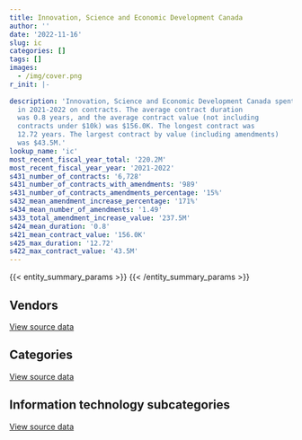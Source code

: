 ```yaml
---
title: Innovation, Science and Economic Development Canada
author: ''
date: '2022-11-16'
slug: ic
categories: []
tags: []
images:
  - /img/cover.png
r_init: |-
  
description: 'Innovation, Science and Economic Development Canada spent an estimated $220.2M
  in 2021-2022 on contracts. The average contract duration
  was 0.8 years, and the average contract value (not including
  contracts under $10k) was $156.0K. The longest contract was
  12.72 years. The largest contract by value (including amendments)
  was $43.5M.'
lookup_name: 'ic'
most_recent_fiscal_year_total: '220.2M'
most_recent_fiscal_year_year: '2021-2022'
s431_number_of_contracts: '6,728'
s431_number_of_contracts_with_amendments: '989'
s431_number_of_contracts_amendments_percentage: '15%'
s432_mean_amendment_increase_percentage: '171%'
s434_mean_number_of_amendments: '1.49'
s433_total_amendment_increase_value: '237.5M'
s424_mean_duration: '0.8'
s421_mean_contract_value: '156.0K'
s425_max_duration: '12.72'
s422_max_contract_value: '43.5M'
---
```


<script src="/rmarkdown-libs/htmlwidgets/htmlwidgets.js"></script>
<link href="/rmarkdown-libs/datatables-css/datatables-crosstalk.css" rel="stylesheet" />
<script src="/rmarkdown-libs/datatables-binding/datatables.js"></script>
<script src="/rmarkdown-libs/jquery/jquery-3.6.0.min.js"></script>
<link href="/rmarkdown-libs/dt-core-bootstrap/css/dataTables.bootstrap.min.css" rel="stylesheet" />
<link href="/rmarkdown-libs/dt-core-bootstrap/css/dataTables.bootstrap.extra.css" rel="stylesheet" />
<script src="/rmarkdown-libs/dt-core-bootstrap/js/jquery.dataTables.min.js"></script>
<script src="/rmarkdown-libs/dt-core-bootstrap/js/dataTables.bootstrap.min.js"></script>
<link href="/rmarkdown-libs/crosstalk/css/crosstalk.min.css" rel="stylesheet" />
<script src="/rmarkdown-libs/crosstalk/js/crosstalk.min.js"></script>
<script src="/rmarkdown-libs/htmlwidgets/htmlwidgets.js"></script>
<link href="/rmarkdown-libs/datatables-css/datatables-crosstalk.css" rel="stylesheet" />
<script src="/rmarkdown-libs/datatables-binding/datatables.js"></script>
<script src="/rmarkdown-libs/jquery/jquery-3.6.0.min.js"></script>
<link href="/rmarkdown-libs/dt-core-bootstrap/css/dataTables.bootstrap.min.css" rel="stylesheet" />
<link href="/rmarkdown-libs/dt-core-bootstrap/css/dataTables.bootstrap.extra.css" rel="stylesheet" />
<script src="/rmarkdown-libs/dt-core-bootstrap/js/jquery.dataTables.min.js"></script>
<script src="/rmarkdown-libs/dt-core-bootstrap/js/dataTables.bootstrap.min.js"></script>
<link href="/rmarkdown-libs/crosstalk/css/crosstalk.min.css" rel="stylesheet" />
<script src="/rmarkdown-libs/crosstalk/js/crosstalk.min.js"></script>
<script src="/rmarkdown-libs/htmlwidgets/htmlwidgets.js"></script>
<link href="/rmarkdown-libs/datatables-css/datatables-crosstalk.css" rel="stylesheet" />
<script src="/rmarkdown-libs/datatables-binding/datatables.js"></script>
<script src="/rmarkdown-libs/jquery/jquery-3.6.0.min.js"></script>
<link href="/rmarkdown-libs/dt-core-bootstrap/css/dataTables.bootstrap.min.css" rel="stylesheet" />
<link href="/rmarkdown-libs/dt-core-bootstrap/css/dataTables.bootstrap.extra.css" rel="stylesheet" />
<script src="/rmarkdown-libs/dt-core-bootstrap/js/jquery.dataTables.min.js"></script>
<script src="/rmarkdown-libs/dt-core-bootstrap/js/dataTables.bootstrap.min.js"></script>
<link href="/rmarkdown-libs/crosstalk/css/crosstalk.min.css" rel="stylesheet" />
<script src="/rmarkdown-libs/crosstalk/js/crosstalk.min.js"></script>

{{< entity_summary_params >}}
{{< /entity_summary_params >}}

## Vendors

<div id="htmlwidget-1" style="width:100%;height:auto;" class="datatables html-widget"></div>
<script type="application/json" data-for="htmlwidget-1">{"x":{"style":"bootstrap","filter":"none","vertical":false,"data":[["<a href=\"/vendors/a_net_solutions/\">A Net Solutions<\/a>","<a href=\"/vendors/acart_communications/\">Acart Communications<\/a>","<a href=\"/vendors/accenture/\">Accenture<\/a>","<a href=\"/vendors/acme_future_security_controls/\">Acme Future Security Controls<\/a>","<a href=\"/vendors/acosys_consulting_services/\">Acosys Consulting Services<\/a>","<a href=\"/vendors/adga_group/\">ADGA Group<\/a>","<a href=\"/vendors/advanced_business_interiors/\">Advanced Business Interiors<\/a>","<a href=\"/vendors/advanced_chippewa_technologies/\">Advanced Chippewa Technologies<\/a>","<a href=\"/vendors/algonquin_college/\">Algonquin College<\/a>","<a href=\"/vendors/alika_internet_technologies/\">Alika Internet Technologies<\/a>","<a href=\"/vendors/allseating/\">Allseating<\/a>","<a href=\"/vendors/altis_human_resources/\">Altis Human Resources<\/a>","<a href=\"/vendors/amazon/\">Amazon<\/a>","<a href=\"/vendors/american_chemical_society/\">American Chemical Society<\/a>","<a href=\"/vendors/ams_imaging/\">Ams Imaging<\/a>","<a href=\"/vendors/analytical_graphics/\">Analytical Graphics<\/a>","<a href=\"/vendors/anixter/\">Anixter<\/a>","<a href=\"/vendors/ansys_canada/\">Ansys Canada<\/a>","<a href=\"/vendors/ari_financial_services/\">ARI Financial Services<\/a>","<a href=\"/vendors/artemp_personnel_services/\">Artemp Personnel Services<\/a>","<a href=\"/vendors/asokan_business_interiors/\">Asokan Business Interiors<\/a>","<a href=\"/vendors/avi_spl/\">Avi Spl<\/a>","<a href=\"/vendors/banfield_seguin/\">Banfield Seguin<\/a>","<a href=\"/vendors/bdo_canada/\">BDO Canada<\/a>","<a href=\"/vendors/bell_canada/\">Bell Canada<\/a>","<a href=\"/vendors/berlitz_canada/\">Berlitz Canada<\/a>","<a href=\"/vendors/beva_global_management/\">Beva Global Management<\/a>","<a href=\"/vendors/blackberry/\">Blackberry<\/a>","<a href=\"/vendors/breckenhill/\">Breckenhill<\/a>","<a href=\"/vendors/brookfield_global_integrated_solutions/\">Brookfield Global Integrated Solutions<\/a>","<a href=\"/vendors/brooks_corning_company/\">Brooks Corning Company<\/a>","<a href=\"/vendors/brs_innovations/\">BRS Innovations<\/a>","<a href=\"/vendors/cache_computer_consulting/\">Cache Computer Consulting<\/a>","<a href=\"/vendors/calian/\">Calian<\/a>","<a href=\"/vendors/calytera_software/\">Calytera Software<\/a>","<a href=\"/vendors/canadian_corps_of_commissionaires/\">Canadian Corps of Commissionaires<\/a>","<a href=\"/vendors/canon/\">Canon<\/a>","<a href=\"/vendors/carahsoft_technology/\">Carahsoft Technology<\/a>","<a href=\"/vendors/carleton_electric/\">Carleton Electric<\/a>","<a href=\"/vendors/caron_professional_linguistic/\">Caron Professional Linguistic<\/a>","<a href=\"/vendors/cbc/\">Cbc<\/a>","<a href=\"/vendors/cbci_telecom/\">CBCI Telecom<\/a>","<a href=\"/vendors/cdw_canada/\">CDW Canada<\/a>","<a href=\"/vendors/cgi/\">CGI<\/a>","<a href=\"/vendors/chemical_abstracts_service/\">Chemical Abstracts Service<\/a>","<a href=\"/vendors/cision_canada/\">Cision Canada<\/a>","<a href=\"/vendors/cistel_technology/\">Cistel Technology<\/a>","<a href=\"/vendors/click_networks/\">Click Networks<\/a>","<a href=\"/vendors/closereach/\">CloseReach<\/a>","<a href=\"/vendors/cofomo/\">Cofomo<\/a>","<a href=\"/vendors/combat_networks/\">Combat Networks<\/a>","<a href=\"/vendors/communitech/\">Communitech<\/a>","<a href=\"/vendors/compugen/\">Compugen<\/a>","<a href=\"/vendors/conference_board_of_canada/\">Conference Board of Canada<\/a>","<a href=\"/vendors/contract_community/\">Contract Community<\/a>","<a href=\"/vendors/conversart_consulting/\">Conversart Consulting<\/a>","<a href=\"/vendors/coradix_technology_consulting/\">Coradix Technology Consulting<\/a>","<a href=\"/vendors/cossette_communications/\">Cossette Communications<\/a>","<a href=\"/vendors/cryptomill_technologies/\">CryptoMill Technologies<\/a>","<a href=\"/vendors/dare_human_resources/\">Dare Human Resources<\/a>","<a href=\"/vendors/dasco_storage_solutions/\">Dasco Storage Solutions<\/a>","<a href=\"/vendors/datifex/\">Datifex<\/a>","<a href=\"/vendors/decisive_group/\">Decisive Group<\/a>","<a href=\"/vendors/dell_computer/\">Dell Computer<\/a>","<a href=\"/vendors/deloitte/\">Deloitte<\/a>","<a href=\"/vendors/dls_technology/\">DLS Technology<\/a>","<a href=\"/vendors/donna_cona/\">Donna Cona<\/a>","<a href=\"/vendors/dymech_engineering/\">Dymech Engineering<\/a>","<a href=\"/vendors/dynabook_canada/\">Dynabook Canada<\/a>","<a href=\"/vendors/dynamic_personnel_consultants/\">Dynamic Personnel Consultants<\/a>","<a href=\"/vendors/eagle_professional_resources/\">Eagle Professional Resources<\/a>","<a href=\"/vendors/eberhard_von_huene_associates/\">Eberhard Von Huene Associates<\/a>","<a href=\"/vendors/ebsco_canada/\">EBSCO Canada<\/a>","<a href=\"/vendors/eclipsys_solutions/\">Eclipsys Solutions<\/a>","<a href=\"/vendors/ecole_de_langues_abce/\">Ecole De Langues Abce<\/a>","<a href=\"/vendors/ecole_de_langues_eagle/\">Ecole De Langues Eagle<\/a>","<a href=\"/vendors/ecole_de_langues_la_cite/\">Ecole De Langues La Cite<\/a>","<a href=\"/vendors/ecopia_tech/\">Ecopia Tech<\/a>","<a href=\"/vendors/effigis_geo_solutions/\">Effigis Geo Solutions<\/a>","<a href=\"/vendors/ekos_research_associates/\">Ekos Research Associates<\/a>","<a href=\"/vendors/elsevier/\">Elsevier<\/a>","<a href=\"/vendors/environics_research_group/\">Environics Research Group<\/a>","<a href=\"/vendors/ernst_young/\">Ernst Young<\/a>","<a href=\"/vendors/evaluation_personnel_selection/\">Evaluation Personnel Selection<\/a>","<a href=\"/vendors/excel_human_resources/\">Excel Human Resources<\/a>","<a href=\"/vendors/exit_certified/\">Exit Certified<\/a>","<a href=\"/vendors/factiva/\">Factiva<\/a>","<a href=\"/vendors/fast_forward_french/\">Fast Forward French<\/a>","<a href=\"/vendors/fast_track_staffing/\">Fast Track Staffing<\/a>","<a href=\"/vendors/fca_canada/\">FCA Canada<\/a>","<a href=\"/vendors/ference_company_consulting/\">Ference Company Consulting<\/a>","<a href=\"/vendors/ford_motor_company/\">Ford Motor Company<\/a>","<a href=\"/vendors/forrester_research/\">Forrester Research<\/a>","<a href=\"/vendors/foxit_software/\">Foxit Software<\/a>","<a href=\"/vendors/g_a_l_power_systems_ottawa/\">G A L Power Systems Ottawa<\/a>","<a href=\"/vendors/gap_wireless/\">Gap Wireless<\/a>","<a href=\"/vendors/gartner/\">Gartner<\/a>","<a href=\"/vendors/gatestone/\">Gatestone<\/a>","<a href=\"/vendors/gc_strategies/\">GC Strategies<\/a>","<a href=\"/vendors/gemalto_cogent/\">Gemalto Cogent<\/a>","<a href=\"/vendors/general_motors/\">General Motors<\/a>","<a href=\"/vendors/genesis_integration/\">Genesis Integration<\/a>","<a href=\"/vendors/geospectrum_technologies/\">GeoSpectrum Technologies<\/a>","<a href=\"/vendors/glasshouse_systems/\">GlassHouse Systems<\/a>","<a href=\"/vendors/global_knowledge/\">Global Knowledge<\/a>","<a href=\"/vendors/global_upholstery/\">Global Upholstery<\/a>","<a href=\"/vendors/google_canada/\">Google Canada<\/a>","<a href=\"/vendors/goss_gilroy/\">Goss Gilroy<\/a>","<a href=\"/vendors/gq_life_sciences/\">Gq Life Sciences<\/a>","<a href=\"/vendors/grand_toy/\">Grand Toy<\/a>","<a href=\"/vendors/graybridge_international_consulting/\">Graybridge International Consulting<\/a>","<a href=\"/vendors/groupe_onscope/\">Groupe Onscope<\/a>","<a href=\"/vendors/guillevin_international/\">Guillevin International<\/a>","<a href=\"/vendors/haworth/\">Haworth<\/a>","<a href=\"/vendors/hewlett_packard/\">Hewlett Packard<\/a>","<a href=\"/vendors/honeywell/\">Honeywell<\/a>","<a href=\"/vendors/hypertec/\">Hypertec<\/a>","<a href=\"/vendors/i_m_p_group/\">I M P Group<\/a>","<a href=\"/vendors/ibiska_telecom/\">Ibiska Telecom<\/a>","<a href=\"/vendors/ibm_canada/\">IBM Canada<\/a>","<a href=\"/vendors/idp_group/\">Idp Group<\/a>","<a href=\"/vendors/ifathom/\">iFathom<\/a>","<a href=\"/vendors/ihs_global/\">IHS Global<\/a>","<a href=\"/vendors/info_tech_research_group/\">Info Tech Research Group<\/a>","<a href=\"/vendors/insa/\">INSA<\/a>","<a href=\"/vendors/insight_software_canada/\">Insight Software Canada<\/a>","<a href=\"/vendors/institute_on_governance/\">Institute On Governance<\/a>","<a href=\"/vendors/integrated_distribution_systems/\">Integrated Distribution Systems<\/a>","<a href=\"/vendors/interfax_systems/\">Interfax Systems<\/a>","<a href=\"/vendors/ipsos/\">Ipsos<\/a>","<a href=\"/vendors/iqvia/\">Iqvia<\/a>","<a href=\"/vendors/iron_mountain/\">Iron Mountain<\/a>","<a href=\"/vendors/it_net_consultants/\">IT NET Consultants<\/a>","<a href=\"/vendors/itex/\">ITEX<\/a>","<a href=\"/vendors/jasco_applied_sciences_canada/\">JASCO Applied Sciences Canada<\/a>","<a href=\"/vendors/jcb/\">Jcb<\/a>","<a href=\"/vendors/jumping_elephants/\">Jumping Elephants<\/a>","<a href=\"/vendors/keysight_technologies_canada/\">Keysight Technologies Canada<\/a>","<a href=\"/vendors/kia_canada/\">Kia Canada<\/a>","<a href=\"/vendors/knoll_north_america/\">Knoll North America<\/a>","<a href=\"/vendors/konica_minolta_business_solutions/\">Konica Minolta Business Solutions<\/a>","<a href=\"/vendors/kpmg/\">KPMG<\/a>","<a href=\"/vendors/kraken_robotic_systems/\">Kraken Robotic Systems<\/a>","<a href=\"/vendors/kwc_architects/\">Kwc Architects<\/a>","<a href=\"/vendors/language_research_development_group/\">Language Research Development Group<\/a>","<a href=\"/vendors/lansdowne_technologies/\">Lansdowne Technologies<\/a>","<a href=\"/vendors/lean_agility/\">Lean Agility<\/a>","<a href=\"/vendors/leo_pisces_services_group/\">Leo Pisces Services Group<\/a>","<a href=\"/vendors/les_enquetes_henri/\">Les Enquetes Henri<\/a>","<a href=\"/vendors/leverage_technology_resources/\">Leverage Technology Resources<\/a>","<a href=\"/vendors/lexisnexis_canada/\">LexisNexis Canada<\/a>","<a href=\"/vendors/linovati/\">Linovati<\/a>","<a href=\"/vendors/lionbridge/\">Lionbridge<\/a>","<a href=\"/vendors/louis_w_bray_construction/\">Louis W Bray Construction<\/a>","<a href=\"/vendors/ls_telcom/\">LS telcom<\/a>","<a href=\"/vendors/lumina_it/\">Lumina IT<\/a>","<a href=\"/vendors/makwa_resourcing/\">Makwa Resourcing<\/a>","<a href=\"/vendors/malatest/\">Malatest<\/a>","<a href=\"/vendors/maplesoft_consulting/\">Maplesoft Consulting<\/a>","<a href=\"/vendors/maxsys_staffing_and_consulting/\">Maxsys Staffing and Consulting<\/a>","<a href=\"/vendors/mccarthy_tetrault/\">McCarthy Tetrault<\/a>","<a href=\"/vendors/mckinsey_and_company/\">McKinsey and Company<\/a>","<a href=\"/vendors/mdos_consulting/\">MDOS Consulting<\/a>","<a href=\"/vendors/media_q/\">Media Q<\/a>","<a href=\"/vendors/meltwater/\">Meltwater<\/a>","<a href=\"/vendors/messa_computing/\">Messa Computing<\/a>","<a href=\"/vendors/michael_wager_consulting/\">Michael Wager Consulting<\/a>","<a href=\"/vendors/microsoft_canada/\">Microsoft Canada<\/a>","<a href=\"/vendors/mindwire_systems/\">Mindwire Systems<\/a>","<a href=\"/vendors/mirems/\">Mirems<\/a>","<a href=\"/vendors/mishkumi_technologies/\">Mishkumi Technologies<\/a>","<a href=\"/vendors/mitsubishi_motor_sales/\">Mitsubishi Motor Sales<\/a>","<a href=\"/vendors/mnp/\">MNP<\/a>","<a href=\"/vendors/modis_canada/\">Modis Canada<\/a>","<a href=\"/vendors/morneau_shepell/\">Morneau Shepell<\/a>","<a href=\"/vendors/morrison_hershfield/\">Morrison Hershfield<\/a>","<a href=\"/vendors/motorola_solutions_canada/\">Motorola Solutions Canada<\/a>","<a href=\"/vendors/multishred/\">Multishred<\/a>","<a href=\"/vendors/national_arts_centre/\">National Arts Centre<\/a>","<a href=\"/vendors/nations_translation_group/\">Nations Translation Group<\/a>","<a href=\"/vendors/nattiq/\">NATTIQ<\/a>","<a href=\"/vendors/navpoint_consulting_group/\">Navpoint Consulting Group<\/a>","<a href=\"/vendors/neopost_canada/\">Neopost Canada<\/a>","<a href=\"/vendors/neptune_security_services/\">Neptune Security Services<\/a>","<a href=\"/vendors/newfound_recruiting/\">Newfound Recruiting<\/a>","<a href=\"/vendors/nimble_information_strategies/\">Nimble Information Strategies<\/a>","<a href=\"/vendors/nisha_techonologies/\">Nisha Techonologies<\/a>","<a href=\"/vendors/nissan_canada/\">Nissan Canada<\/a>","<a href=\"/vendors/nitam_solutions/\">Nitam Solutions<\/a>","<a href=\"/vendors/nokia_canada/\">Nokia Canada<\/a>","<a href=\"/vendors/northern_micro/\">Northern Micro<\/a>","<a href=\"/vendors/nova_networks/\">Nova Networks<\/a>","<a href=\"/vendors/novipro/\">Novipro<\/a>","<a href=\"/vendors/nrns/\">NRNS<\/a>","<a href=\"/vendors/nua_office/\">NUA Office<\/a>","<a href=\"/vendors/nuix_north_america/\">Nuix North America<\/a>","<a href=\"/vendors/ogilvy_montreal/\">Ogilvy Montreal<\/a>","<a href=\"/vendors/onx_enterprise_solutions/\">OnX Enterprise Solutions<\/a>","<a href=\"/vendors/openframe_technologies/\">OpenFrame Technologies<\/a>","<a href=\"/vendors/opentext/\">OpenText<\/a>","<a href=\"/vendors/oracle_canada/\">Oracle Canada<\/a>","<a href=\"/vendors/orangutech/\">Orangutech<\/a>","<a href=\"/vendors/orbis_risk_consulting/\">Orbis Risk Consulting<\/a>","<a href=\"/vendors/otis_elevator/\">Otis Elevator<\/a>","<a href=\"/vendors/ottawa_business_interiors/\">Ottawa Business Interiors<\/a>","<a href=\"/vendors/pal_aerospace/\">PAL Aerospace<\/a>","<a href=\"/vendors/paladin_group/\">Paladin Group<\/a>","<a href=\"/vendors/pattison_sign_group/\">Pattison Sign Group<\/a>","<a href=\"/vendors/phoenix_strategic_perspectives/\">Phoenix Strategic Perspectives<\/a>","<a href=\"/vendors/pitney_bowes/\">Pitney Bowes<\/a>","<a href=\"/vendors/pleiad_canada/\">Pleiad Canada<\/a>","<a href=\"/vendors/portage_personnel/\">Portage Personnel<\/a>","<a href=\"/vendors/postmedia_network/\">Postmedia Network<\/a>","<a href=\"/vendors/power_auctions/\">Power Auctions<\/a>","<a href=\"/vendors/pra/\">PRA<\/a>","<a href=\"/vendors/precisionit/\">PrecisionIT<\/a>","<a href=\"/vendors/pricewaterhouse_coopers/\">Pricewaterhouse Coopers<\/a>","<a href=\"/vendors/printers_plus/\">Printers Plus<\/a>","<a href=\"/vendors/prosci_canada/\">Prosci Canada<\/a>","<a href=\"/vendors/purelogic/\">PureLogic<\/a>","<a href=\"/vendors/purespirit_solutions/\">PureSpirIT Solutions<\/a>","<a href=\"/vendors/purolator/\">Purolator<\/a>","<a href=\"/vendors/qmr/\">QMR<\/a>","<a href=\"/vendors/quantum_management_services/\">Quantum Management Services<\/a>","<a href=\"/vendors/queen_s_university/\">Queen’s University<\/a>","<a href=\"/vendors/quintet_consulting/\">Quintet Consulting<\/a>","<a href=\"/vendors/quorus_consulting_group/\">Quorus Consulting Group<\/a>","<a href=\"/vendors/randstad/\">Randstad<\/a>","<a href=\"/vendors/rapiscan_systems/\">Rapiscan Systems<\/a>","<a href=\"/vendors/raymond_chabot_grant_thornton/\">Raymond Chabot Grant Thornton<\/a>","<a href=\"/vendors/redwood_performance_group/\">Redwood Performance Group<\/a>","<a href=\"/vendors/rhea/\">RHEA<\/a>","<a href=\"/vendors/risk_sciences_international/\">Risk Sciences International<\/a>","<a href=\"/vendors/rms_software/\">Rms Software<\/a>","<a href=\"/vendors/rogers/\">Rogers<\/a>","<a href=\"/vendors/rohde_schwarz_canada/\">Rohde Schwarz Canada<\/a>","<a href=\"/vendors/s_p_global_market_intelligence/\">S P Global Market Intelligence<\/a>","<a href=\"/vendors/salesforce_canada/\">Salesforce Canada<\/a>","<a href=\"/vendors/samson_associes/\">Samson Associes<\/a>","<a href=\"/vendors/sas_institute/\">SAS Institute<\/a>","<a href=\"/vendors/sdl_international_canada/\">SDL International Canada<\/a>","<a href=\"/vendors/securekey_technologies/\">SecureKey Technologies<\/a>","<a href=\"/vendors/semantic_consulting/\">Semantic Consulting<\/a>","<a href=\"/vendors/shi_canada/\">SHI Canada<\/a>","<a href=\"/vendors/shouldice_mechanical/\">Shouldice Mechanical<\/a>","<a href=\"/vendors/si_systems/\">SI Systems<\/a>","<a href=\"/vendors/sign_language_interpreting/\">Sign Language Interpreting<\/a>","<a href=\"/vendors/simplex_grinnell/\">Simplex Grinnell<\/a>","<a href=\"/vendors/sky_canoe/\">Sky Canoe<\/a>","<a href=\"/vendors/snc_lavalin/\">SNC Lavalin<\/a>","<a href=\"/vendors/softchoice/\">Softchoice<\/a>","<a href=\"/vendors/solutions_moerae/\">Solutions Moerae<\/a>","<a href=\"/vendors/somos/\">Somos<\/a>","<a href=\"/vendors/spearhead_management_canada/\">Spearhead Management Canada<\/a>","<a href=\"/vendors/stantec/\">Stantec<\/a>","<a href=\"/vendors/stedfast/\">Stedfast<\/a>","<a href=\"/vendors/stiff_sentences/\">Stiff Sentences<\/a>","<a href=\"/vendors/stoneworks_technologies/\">Stoneworks Technologies<\/a>","<a href=\"/vendors/stratos/\">Stratos<\/a>","<a href=\"/vendors/supremex/\">SupremeX<\/a>","<a href=\"/vendors/systematix_solutions/\">Systematix Solutions<\/a>","<a href=\"/vendors/systemscope/\">Systemscope<\/a>","<a href=\"/vendors/tag_hr/\">Tag HR<\/a>","<a href=\"/vendors/teknion/\">Teknion<\/a>","<a href=\"/vendors/teksystems_canada/\">TEKsystems Canada<\/a>","<a href=\"/vendors/telecom_computer_services/\">Telecom Computer Services<\/a>","<a href=\"/vendors/telus_canada/\">Telus Canada<\/a>","<a href=\"/vendors/teramach_technologies/\">Teramach Technologies<\/a>","<a href=\"/vendors/testforce_systems/\">Testforce Systems<\/a>","<a href=\"/vendors/the_aim_group/\">The AIM Group<\/a>","<a href=\"/vendors/the_mathworks/\">The Mathworks<\/a>","<a href=\"/vendors/the_right_door_consulting/\">The Right Door Consulting<\/a>","<a href=\"/vendors/thinkon/\">ThinkOn<\/a>","<a href=\"/vendors/thinkpoint/\">Thinkpoint<\/a>","<a href=\"/vendors/thomson_reuters/\">Thomson Reuters<\/a>","<a href=\"/vendors/thyssenkrupp_elevator/\">Thyssenkrupp Elevator<\/a>","<a href=\"/vendors/toronto_metropolitan_university/\">Toronto Metropolitan University<\/a>","<a href=\"/vendors/toshiba_canada/\">Toshiba Canada<\/a>","<a href=\"/vendors/totem_offisource/\">Totem Offisource<\/a>","<a href=\"/vendors/toyota/\">Toyota<\/a>","<a href=\"/vendors/tpg_technology_consultants/\">TPG Technology Consultants<\/a>","<a href=\"/vendors/transpolar_technology/\">Transpolar Technology<\/a>","<a href=\"/vendors/trm_technologies/\">TRM Technologies<\/a>","<a href=\"/vendors/turtle_island_staffing/\">Turtle Island Staffing<\/a>","<a href=\"/vendors/ubiqus_canada/\">Ubiqus Canada<\/a>","<a href=\"/vendors/universite_de_montreal/\">Universite De Montreal<\/a>","<a href=\"/vendors/university_of_alberta/\">University of Alberta<\/a>","<a href=\"/vendors/university_of_new_brunswick/\">University of New Brunswick<\/a>","<a href=\"/vendors/university_of_ottawa/\">University of Ottawa<\/a>","<a href=\"/vendors/veritaaq_technology_house/\">Veritaaq Technology House<\/a>","<a href=\"/vendors/versatil_bpi/\">Versatil Bpi<\/a>","<a href=\"/vendors/vidcruiter/\">Vidcruiter<\/a>","<a href=\"/vendors/waste_connections_of_canada/\">Waste Connections of Canada<\/a>","<a href=\"/vendors/waste_management_of_canada/\">Waste Management of Canada<\/a>","<a href=\"/vendors/westower_communications/\">WesTower Communications<\/a>","<a href=\"/vendors/wolters_kluwer/\">Wolters Kluwer<\/a>","<a href=\"/vendors/workdynamics_technologies/\">WorkDynamics Technologies<\/a>","<a href=\"/vendors/wpp_group_canada_communications/\">WPP Group Canada Communications<\/a>","<a href=\"/vendors/wsp/\">WSP<\/a>","<a href=\"/vendors/wtb_language_group/\">Wtb Language Group<\/a>","<a href=\"/vendors/xerox/\">Xerox<\/a>","<a href=\"/vendors/zernam_enterprise/\">Zernam Enterprise<\/a>"],[null,null,473550.83,188756.54,null,528580.96,428432.03,676614.94,46973.7,215682.57,null,547837.13,null,25258.36,90353.61,28421.28,12663.91,80731.76,28749.06,100769.23,135807.09,564155.85,80268.97,24999.98,null,null,null,18030.19,null,210538.27,null,null,459586.54,87534.92,null,2909998.54,3542.62,6421.82,197153.93,null,14332.72,null,56509.96,null,null,222453.22,533615.37,null,43162.68,6305546.72,null,49999.98,null,56170.05,16113.31,20340,2377008.92,1552941.78,null,80031.83,null,null,null,null,2869815.92,null,501973.08,null,null,345799.11,66416.08,114869.19,229057.29,35118.67,87912.5,null,67008.5,null,null,108141,93391.72,157375.43,125866.55,52629.72,6866058.47,26413.75,286966.2,115340.13,70269.06,82858.53,17371.81,null,24720,null,90027.09,33601.67,455995.58,null,657841.82,null,462888.53,32760.12,null,null,37050.98,8913.44,null,34943.21,null,50612.28,467777.43,2897705.66,15317.78,null,174184.78,61579.41,712752.53,null,397921.17,736795.95,null,86997,298611.4,563.15,94099.04,null,32532.32,34936.44,81380.58,null,74644.03,185351.76,398194.51,65580.91,null,null,23675.82,244311.48,null,null,null,631195.92,null,null,null,33052.5,99488.57,null,null,919886.42,21013.53,1434532.89,null,null,6852151.19,1443175.89,null,332476.24,757873.29,398873.28,24999.98,338017.39,104355,92660,36674.14,14067.49,134973.42,40074.12,2394311.53,null,null,44933.89,30805.49,2362746.96,8339.93,45765,682726.2,null,null,null,null,null,3400.45,null,12382.32,3982.16,176566.66,70890.21,99026.55,null,5877341.49,33909.78,null,null,14705.24,648.43,270260.63,null,37975.41,185815.82,752535.25,null,null,48894,22382.58,null,238321.98,null,41772.62,37133.25,13403.35,43742.76,10169.01,909380.89,156261.67,865759.94,1028800.52,null,21011.68,165082.19,null,4642.96,194299.3,152327.66,13277.5,null,97122.98,789405.96,null,996765.38,null,null,null,null,22779.88,620616.62,145107.57,null,73267.83,14916,null,12919.37,942918.65,14650.68,716605.33,2052733.6,14238,375641.53,null,26477.36,254577.12,215075.11,653898.75,7257.23,6246.21,null,null,45304.33,60791.11,null,30271.76,1070099.46,78822.24,null,267932.83,976544.23,20661.13,null,96386.04,1498840.33,11295.59,96530.25,null,null,150933.49,null,19888,790498.74,3699932.5,146435.32,726612.71,394266.83,null,93276.97,0,null,33834.21,13800,2612.48,5579344.38,null,null,13696.07,null,19530.8,24105.9,44113.23,12089.34,26311.38,null,1065327.7,null],[null,null,841357.29,208605.39,null,505101.01,437669.59,1811594.65,46723.62,392109.31,15684.4,224087.23,null,30368.85,null,33473.18,44284.7,null,12067.06,4876.65,132312.15,93120.47,19521.33,null,21441.75,25497.42,34298.51,18631.49,16950,189431.88,null,null,520559.13,1340269.97,null,2897260,15435.69,71200.8,null,87768.59,null,null,146354.4,42021.61,1139001.08,263668.86,83536.69,null,null,3956572.6,null,null,null,null,180964.85,null,1931064.33,1178499.6,null,80251.09,null,null,null,15966.9,1743138.06,null,null,null,null,311553.99,257229.77,341060.52,297974.75,null,86716.1,null,22632,null,51415.28,null,188797.94,null,225111.41,3718.04,4271250.26,null,283013.16,171946.2,35900.1,null,126081.69,99831.71,null,null,49946.44,22594.15,569008.16,null,1720912.05,15354.51,null,null,857837.29,null,9562.09,null,null,108383.17,549599.22,50523.01,175640.26,2905644.58,17507.32,30980.7,71105.57,105140.44,40002,null,1577235.42,799366.8,null,null,136147.92,68882.01,22868.78,null,null,null,46726,null,115698.06,165182.92,171214.94,48188.84,null,null,24949.58,42384.02,null,11443.06,null,912646.42,272068.97,null,5470.44,null,54343.99,null,null,748244.26,null,null,null,15158.95,5041299.89,5042068.96,null,157776.03,382051.19,60320.6,null,null,null,78140,76325.76,120176.51,11093.71,449352.71,2251950.58,null,341860.38,130084.92,11010.17,1988878.51,18147.27,null,null,null,20856.37,null,78091.77,null,3409.77,null,161854.55,3993.07,319650.27,47834.04,117724.3,23661.38,330547.01,null,null,null,21666.28,135760.26,473279.37,644143.3,null,235109.37,790174.43,null,13339.65,null,null,null,142745.22,null,null,153524.89,21132.28,46493.68,10183.06,1074105.98,null,1482135.75,846936.2,9362.04,61393.67,675689.99,28695.69,4655.68,57555.43,94726.23,null,null,120143.41,1851043.05,4817.05,17797.5,null,null,null,null,22842.3,68791.16,165568.44,null,136661.8,131086.86,null,11940.63,945501.99,71556.62,688071.45,1306079.15,null,374424.37,null,37860.43,64901.57,215664.36,26725.01,null,null,null,null,234003.46,23165,15930.69,null,1081185.55,null,24984.56,916359.91,10250.83,31007.02,3987.44,381323.55,2142480.16,null,8438.02,null,null,80755.66,null,12432.26,null,777478.3,null,722415.22,46782.54,39999.74,102265.92,11645.45,24695.16,24675,null,33547.52,5481426.24,null,9917.57,null,42050.58,null,null,12303.58,10485.66,40632.33,null,1145162.4,null],[null,null,null,172911.06,11773.73,528580.96,142308.47,5823871.81,99590.59,427498.01,17439.29,383883.24,889769.56,44035.22,null,38808.36,null,null,15696.47,null,133160.73,302940.78,24956.05,null,null,2118.76,47201.51,127.04,null,147655.86,null,1589.43,301677.15,1413333.47,22081.59,2616581.44,15393.51,154155.44,null,75082.06,null,null,355744.91,3683718.91,1032685.47,175706.58,207857.81,48051.42,29503.88,3217800.08,null,null,29736.65,null,null,null,1919553.67,836200,615644.74,77619.91,null,null,23893.02,null,8428924.41,13474.55,null,null,665796,47963.78,261528.87,null,305308.16,53282.63,162601.17,33435.96,null,204482.33,null,null,95867.27,null,151047.95,null,2348031.92,null,177822.94,166975.94,null,null,null,null,16417.81,18101.33,49809.97,31330.83,403885.03,17955,1673844.23,null,227512,null,null,111874.72,39879.96,null,48324.05,50030.75,729468.06,24438.33,279913.04,2897705.66,16595.18,8121.15,null,136997.14,null,84750,2432144.68,551884.76,1244805.83,null,10598.94,90218.58,71911.81,5784.42,23067.21,null,154361.58,267177.81,73552.7,193714.15,null,67874.56,null,null,null,860683.66,48354.96,null,null,832937.43,412591.25,null,54310.81,null,null,null,null,483985.65,null,null,115007.19,null,5027525.85,6118009.84,null,null,176044.27,82004.06,null,2988497.44,null,74004.27,57199.88,null,6109.56,633482.52,1255474.14,null,null,null,null,2687502.41,22398.86,null,null,10062.19,null,70666.34,86113.29,null,null,null,161412.32,3982.16,188902.1,null,112881.92,null,3069239.51,null,null,1316172.32,53911.81,158659.56,null,null,41905.97,960495.63,854398.63,null,240646.42,7965.85,null,117200.6,null,13057.97,null,45019.43,39959.38,null,10509,1109735.07,null,850087.6,106716.09,19638.4,64443.9,124024.55,47234,10710,274273.69,34299.03,null,46838.5,14157.07,1536668.89,38042.5,69492.91,null,39730.8,49078.71,27489.96,22779.88,838456.69,372211.18,1236514.05,73910.12,null,6351.53,null,955474.43,191824.31,625341.1,875840.74,null,312107.35,1039410.41,69407.42,36203.22,215075.11,null,null,1315.5,null,10545,68288.08,null,15832.44,null,996664.04,null,null,1001227.57,85027.3,10026.56,18778.88,587175.18,2786026.46,15390.8,82857.17,4739.59,null,138321.06,217141.93,15023.03,null,61057.29,null,694717.76,51706.22,null,21194.98,24577.5,23514.12,21560,null,13230,3438500.34,null,15211.54,null,15453.82,null,12543,33899.57,20679.65,28746.95,null,1145299.47,null],[24577.5,10500.55,null,null,21707.09,271112.78,398527.2,865035.88,202007.23,92526.97,null,1030525.75,4087713.23,44035.22,null,42135.56,null,34521.5,25657.4,170016.22,339421.49,471947.28,161763.02,86445,null,25119,137630.51,11697.53,null,null,1883.48,3842,506654.34,1607586.75,7333.67,2857307.46,15393.51,255853.08,null,203281.75,null,225333.3,243018.37,8744462.17,1738970.53,155154.97,173244.55,null,26831.07,5691981.05,18984,null,11725.61,null,60742.57,null,2139532.91,4139678.59,null,null,19015.64,799426.54,null,null,7908646.6,248244.26,null,20134.21,3994098,69358.51,261528.87,null,307438.89,537010.03,257465.29,18389.04,29888,3759017.33,null,null,63407.68,48215.39,271299.32,76015.09,1757508.16,10058.98,183130.89,301005.56,null,null,84750,null,7082.19,17104.95,11258.05,215097.01,896609.88,154507.5,690693.33,null,null,null,null,58110.59,null,null,24252.36,105131.32,729468.06,null,398862.88,2897705.66,null,null,null,73879,299399.15,null,1448015.6,1328261.27,4388738.49,null,19873.01,95180.72,34745.26,21635.25,46057.79,null,79288.48,182166.69,24742.07,115247.42,95801.4,58537.64,492952.39,131940.29,null,2347690.7,null,0,30415.08,2904965.55,622783.47,44239.5,61897.45,17797.5,null,19875.62,44265.38,441905.6,12604.73,null,459594.76,null,5027525.85,13104214.81,372916.24,62850.74,503497.64,136019.87,null,null,null,68940.73,75394.53,null,71935.18,1181744.1,695163.81,28244.35,null,null,null,4888010.79,null,null,null,47323.76,null,693994.55,86113.29,15276.56,null,4057.86,161412.32,null,null,null,296123.09,null,2009309.29,122550.48,56260.37,747436.74,137472.03,147689.9,null,null,85558.03,970053.66,824199.66,279.89,234010.08,19255.2,null,426945.02,null,null,null,2028.19,null,null,10521.07,1035069.97,null,780683.82,120101.86,10302.44,null,569360.12,null,null,89651.95,null,null,46838.5,45802.29,1703218.38,null,257398.47,6243.88,null,365064.31,33335,null,22105.51,416818.5,9987253.09,111671,null,10410.53,104759.42,708392.52,294264.69,437549.56,1305870.31,null,312107.35,4539197.38,79146.61,232660.34,269560.27,null,null,494292.92,13923.23,67393.43,null,null,5192.33,null,976393.05,38596.34,null,697169.41,52139.71,null,17594.09,177621.06,3129152.83,36018.96,117420,18551.44,93058.89,261044.55,null,37185.23,null,571687.04,null,514809.86,null,null,9435.8,11222.05,12825.88,2800,null,33894,3895693.86,68939.76,22502.17,null,30560.83,null,25011.42,74745.05,4293.35,null,172880.91,1200420.15,10602.98]],"container":"<table class=\"table table-striped table-hover row-border order-column display\">\n  <thead>\n    <tr>\n      <th>Vendor<\/th>\n      <th>2018-2019<\/th>\n      <th>2019-2020<\/th>\n      <th>2020-2021<\/th>\n      <th>2021-2022<\/th>\n    <\/tr>\n  <\/thead>\n<\/table>","options":{"order":[[4,"desc"]],"pageLength":10,"autoWidth":true,"columnDefs":[{"targets":1,"render":"function(data, type, row, meta) {\n    return type !== 'display' ? data : DTWidget.formatCurrency(data, \"$\", 2, 3, \",\", \".\", true, null);\n  }"},{"targets":2,"render":"function(data, type, row, meta) {\n    return type !== 'display' ? data : DTWidget.formatCurrency(data, \"$\", 2, 3, \",\", \".\", true, null);\n  }"},{"targets":3,"render":"function(data, type, row, meta) {\n    return type !== 'display' ? data : DTWidget.formatCurrency(data, \"$\", 2, 3, \",\", \".\", true, null);\n  }"},{"targets":4,"render":"function(data, type, row, meta) {\n    return type !== 'display' ? data : DTWidget.formatCurrency(data, \"$\", 2, 3, \",\", \".\", true, null);\n  }"},{"width":"16%","targets":[1,2,3,4]},{"className":"dt-right","targets":[1,2,3,4]}],"orderClasses":false}},"evals":["options.columnDefs.0.render","options.columnDefs.1.render","options.columnDefs.2.render","options.columnDefs.3.render"],"jsHooks":[]}</script>
<p class="text-right">
<a href="https://github.com/GoC-Spending/contracts-data/tree/main/data/out/departments/ic/summary_by_fiscal_year_by_vendor.csv" class="source-data-link btn btn-link">View source data</a>
</p>

## Categories

<div id="htmlwidget-2" style="width:100%;height:auto;" class="datatables html-widget"></div>
<script type="application/json" data-for="htmlwidget-2">{"x":{"style":"bootstrap","filter":"none","vertical":false,"data":[["<a href=\"/categories/facilities_and_construction/\">Facilities and construction<\/a>","<a href=\"/categories/office_management/\">Office management<\/a>","<a href=\"/categories/professional_services/\">Professional services<\/a>","<a href=\"/categories/information_technology/\">Information technology<\/a>","<a href=\"/categories/medical/\">Medical<\/a>","<a href=\"/categories/transportation_and_logistics/\">Transportation and logistics<\/a>","<a href=\"/categories/industrial_products_and_services/\">Industrial products and services<\/a>","<a href=\"/categories/travel/\">Travel<\/a>","<a href=\"/categories/security_and_protection/\">Security and protection<\/a>","<a href=\"/categories/human_capital/\">Human capital<\/a>"],[4669942.32,6652605.01,25392260.8,76725417.52,5491.44,1128309.13,2374340.9,400257.93,2846459.58,2018499.32],[3776651.62,3484334.3,37359059.82,69212715.6,6611.4,571201.66,1406661.55,355220.62,2832285,2061739.85],[4949183.79,2266977.82,61530733.34,79232615.08,6593.34,717508.32,3082261.22,202481.69,2598624.61,2402552.71],[5809043.97,3617269.23,87145172.02,110518531.99,57375.53,619364.08,4996924.9,183490.45,2863730.3,4389562.77]],"container":"<table class=\"table table-striped table-hover row-border order-column display\">\n  <thead>\n    <tr>\n      <th>Category<\/th>\n      <th>2018-2019<\/th>\n      <th>2019-2020<\/th>\n      <th>2020-2021<\/th>\n      <th>2021-2022<\/th>\n    <\/tr>\n  <\/thead>\n<\/table>","options":{"order":[[4,"desc"]],"dom":"t","pageLength":30,"autoWidth":true,"columnDefs":[{"targets":1,"render":"function(data, type, row, meta) {\n    return type !== 'display' ? data : DTWidget.formatCurrency(data, \"$\", 2, 3, \",\", \".\", true, null);\n  }"},{"targets":2,"render":"function(data, type, row, meta) {\n    return type !== 'display' ? data : DTWidget.formatCurrency(data, \"$\", 2, 3, \",\", \".\", true, null);\n  }"},{"targets":3,"render":"function(data, type, row, meta) {\n    return type !== 'display' ? data : DTWidget.formatCurrency(data, \"$\", 2, 3, \",\", \".\", true, null);\n  }"},{"targets":4,"render":"function(data, type, row, meta) {\n    return type !== 'display' ? data : DTWidget.formatCurrency(data, \"$\", 2, 3, \",\", \".\", true, null);\n  }"},{"width":"16%","targets":[1,2,3,4]},{"className":"dt-right","targets":[1,2,3,4]}],"orderClasses":false,"lengthMenu":[10,25,30,50,100]}},"evals":["options.columnDefs.0.render","options.columnDefs.1.render","options.columnDefs.2.render","options.columnDefs.3.render"],"jsHooks":[]}</script>
<p class="text-right">
<a href="https://github.com/GoC-Spending/contracts-data/tree/main/data/out/departments/ic/summary_by_fiscal_year_by_category.csv" class="source-data-link btn btn-link">View source data</a>
</p>
<h2>Information technology subcategories</h2>
<div id="htmlwidget-3" style="width:100%;height:auto;" class="datatables html-widget"></div>
<script type="application/json" data-for="htmlwidget-3">{"x":{"style":"bootstrap","filter":"none","vertical":false,"data":[["<a href=\"/it_subcategories/it_consulting_services/\">IT consulting services<\/a>","<a href=\"/it_subcategories/it_devices_equipment/\">IT devices & equipment<\/a>","<a href=\"/it_subcategories/it_other/\">Other IT (incl. telecommunications)<\/a>","<a href=\"/it_subcategories/it_software_licensing/\">IT software licensing<\/a>"],[52628177.96,8395263.82,3717079.84,11984895.89],[48676544.32,2664421.7,2362567.35,15509182.23],[46870733.62,4544183.27,1894571.36,25923126.83],[61850763.28,7542806.77,1611206.64,39513755.31]],"container":"<table class=\"table table-striped table-hover row-border order-column display\">\n  <thead>\n    <tr>\n      <th>IT subcategory<\/th>\n      <th>2018-2019<\/th>\n      <th>2019-2020<\/th>\n      <th>2020-2021<\/th>\n      <th>2021-2022<\/th>\n    <\/tr>\n  <\/thead>\n<\/table>","options":{"order":[[4,"desc"]],"dom":"t","pageLength":30,"autoWidth":true,"columnDefs":[{"targets":1,"render":"function(data, type, row, meta) {\n    return type !== 'display' ? data : DTWidget.formatCurrency(data, \"$\", 2, 3, \",\", \".\", true, null);\n  }"},{"targets":2,"render":"function(data, type, row, meta) {\n    return type !== 'display' ? data : DTWidget.formatCurrency(data, \"$\", 2, 3, \",\", \".\", true, null);\n  }"},{"targets":3,"render":"function(data, type, row, meta) {\n    return type !== 'display' ? data : DTWidget.formatCurrency(data, \"$\", 2, 3, \",\", \".\", true, null);\n  }"},{"targets":4,"render":"function(data, type, row, meta) {\n    return type !== 'display' ? data : DTWidget.formatCurrency(data, \"$\", 2, 3, \",\", \".\", true, null);\n  }"},{"width":"16%","targets":[1,2,3,4]},{"className":"dt-right","targets":[1,2,3,4]}],"orderClasses":false,"lengthMenu":[10,25,30,50,100]}},"evals":["options.columnDefs.0.render","options.columnDefs.1.render","options.columnDefs.2.render","options.columnDefs.3.render"],"jsHooks":[]}</script>
<p class="text-right">
<a href="https://github.com/GoC-Spending/contracts-data/tree/main/data/out/departments/ic/summary_by_fiscal_year_by_it_subcategory.csv" class="source-data-link btn btn-link">View source data</a>
</p>
